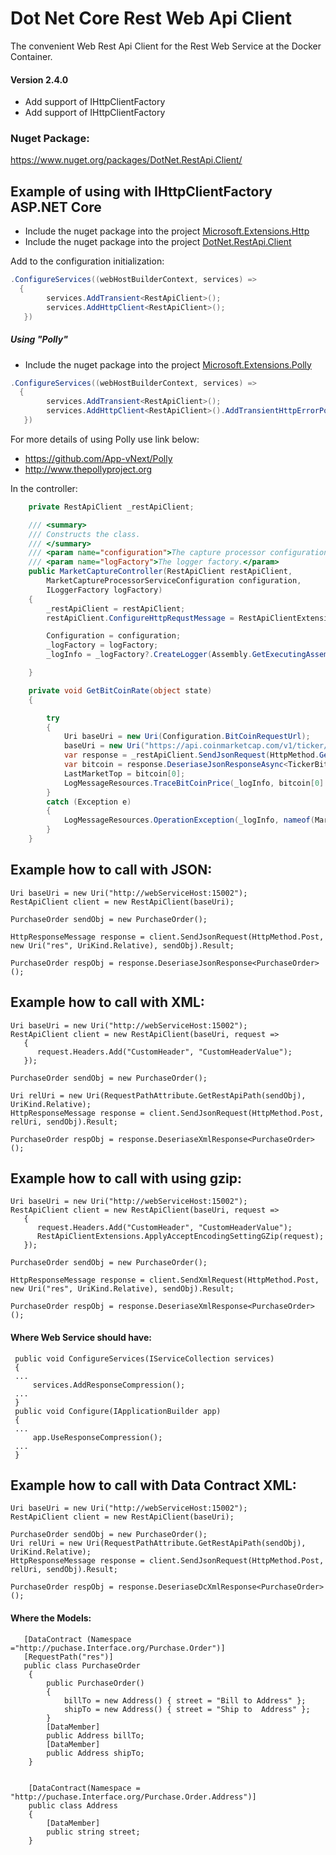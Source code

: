 # Dot Net Core Rest Web Api Client
The convenient Web Rest Api Client for the Rest Web Service at the Docker Container. 

#### Version 2.4.0
- Add support of IHttpClientFactory 
- Add support of IHttpClientFactory 



### Nuget Package: 
https://www.nuget.org/packages/DotNet.RestApi.Client/


## Example of using with IHttpClientFactory ASP.NET Core

- Include the nuget package into the project [Microsoft.Extensions.Http](https://www.nuget.org/packages/Microsoft.Extensions.Http)
- Include the nuget package into the project [DotNet.RestApi.Client](https://www.nuget.org/packages/DotNet.RestApi.Client)

Add to the configuration initialization:

``` C#
.ConfigureServices((webHostBuilderContext, services) =>
  {
        services.AddTransient<RestApiClient>();
        services.AddHttpClient<RestApiClient>();
   })
```

##### Using "Polly" 
- Include the nuget package into the project [Microsoft.Extensions.Polly](https://www.nuget.org/packages/Microsoft.Extensions.Polly)

``` C#
.ConfigureServices((webHostBuilderContext, services) =>
  {
        services.AddTransient<RestApiClient>();
        services.AddHttpClient<RestApiClient>().AddTransientHttpErrorPolicy(p => p.RetryAsync(3));
   })
```

For more details of using Polly use link below:
- https://github.com/App-vNext/Polly
- http://www.thepollyproject.org 


In the controller:

``` C#
    private RestApiClient _restApiClient;

    /// <summary>
    /// Constructs the class.
    /// </summary>
    /// <param name="configuration">The capture processor configuration.</param>
    /// <param name="logFactory">The logger factory.</param>
    public MarketCaptureController(RestApiClient restApiClient,
        MarketCaptureProcessorServiceConfiguration configuration,
        ILoggerFactory logFactory)
    {
        _restApiClient = restApiClient;
        restApiClient.ConfigureHttpRequstMessage = RestApiClientExtensions.ApplyAcceptEncodingSettingGZip;

        Configuration = configuration;
        _logFactory = logFactory;
        _logInfo = _logFactory?.CreateLogger(Assembly.GetExecutingAssembly().GetName().Name);

    }

    private void GetBitCoinRate(object state)
    {

        try
        {
            Uri baseUri = new Uri(Configuration.BitCoinRequestUrl);
            baseUri = new Uri("https://api.coinmarketcap.com/v1/ticker/bitcoin/?convert=EUR");
            var response = _restApiClient.SendJsonRequest(HttpMethod.Get, baseUri, null).GetAwaiter().GetResult();
            var bitcoin = response.DeseriaseJsonResponseAsync<TickerBitcoin[]>().GetAwaiter().GetResult();
            LastMarketTop = bitcoin[0];
            LogMessageResources.TraceBitCoinPrice(_logInfo, bitcoin[0].LastUpdatedUTC, bitcoin[0].price_eur, null);
        }
        catch (Exception e)
        {
            LogMessageResources.OperationException(_logInfo, nameof(MarketCaptureProcessor), e);
        }
    }

```

## Example how to call with JSON:

```
Uri baseUri = new Uri("http://webServiceHost:15002");
RestApiClient client = new RestApiClient(baseUri);

PurchaseOrder sendObj = new PurchaseOrder();

HttpResponseMessage response = client.SendJsonRequest(HttpMethod.Post, new Uri("res", UriKind.Relative), sendObj).Result;

PurchaseOrder respObj = response.DeseriaseJsonResponse<PurchaseOrder>();

```

## Example how to call with XML:

```
Uri baseUri = new Uri("http://webServiceHost:15002");
RestApiClient client = new RestApiClient(baseUri, request =>
   {
      request.Headers.Add("CustomHeader", "CustomHeaderValue");
   });

PurchaseOrder sendObj = new PurchaseOrder();

Uri relUri = new Uri(RequestPathAttribute.GetRestApiPath(sendObj), UriKind.Relative);
HttpResponseMessage response = client.SendJsonRequest(HttpMethod.Post, relUri, sendObj).Result;

PurchaseOrder respObj = response.DeseriaseXmlResponse<PurchaseOrder>();

```

## Example how to call with using gzip:

```
Uri baseUri = new Uri("http://webServiceHost:15002");
RestApiClient client = new RestApiClient(baseUri, request =>
   {
      request.Headers.Add("CustomHeader", "CustomHeaderValue");
      RestApiClientExtensions.ApplyAcceptEncodingSettingGZip(request);
   });

PurchaseOrder sendObj = new PurchaseOrder();

HttpResponseMessage response = client.SendXmlRequest(HttpMethod.Post, new Uri("res", UriKind.Relative), sendObj).Result;

PurchaseOrder respObj = response.DeseriaseXmlResponse<PurchaseOrder>();

```
#### Where Web Service should have:
```
 public void ConfigureServices(IServiceCollection services)
 {
 ...
     services.AddResponseCompression();
 ...
 }
 public void Configure(IApplicationBuilder app)
 {
 ...
     app.UseResponseCompression();
 ...
 }
```

## Example how to call with Data Contract XML:

```
Uri baseUri = new Uri("http://webServiceHost:15002");
RestApiClient client = new RestApiClient(baseUri);

PurchaseOrder sendObj = new PurchaseOrder();
Uri relUri = new Uri(RequestPathAttribute.GetRestApiPath(sendObj), UriKind.Relative);
HttpResponseMessage response = client.SendJsonRequest(HttpMethod.Post, relUri, sendObj).Result;

PurchaseOrder respObj = response.DeseriaseDcXmlResponse<PurchaseOrder>();

```

#### Where the Models:

```
   [DataContract (Namespace ="http://puchase.Interface.org/Purchase.Order")]
   [RequestPath("res")]
   public class PurchaseOrder
    {
        public PurchaseOrder()
        {
            billTo = new Address() { street = "Bill to Address" };
            shipTo = new Address() { street = "Ship to  Address" };
        }
        [DataMember]
        public Address billTo;
        [DataMember]
        public Address shipTo;
    }


    [DataContract(Namespace = "http://puchase.Interface.org/Purchase.Order.Address")]
    public class Address
    {
        [DataMember]
        public string street;
    }
 ```
